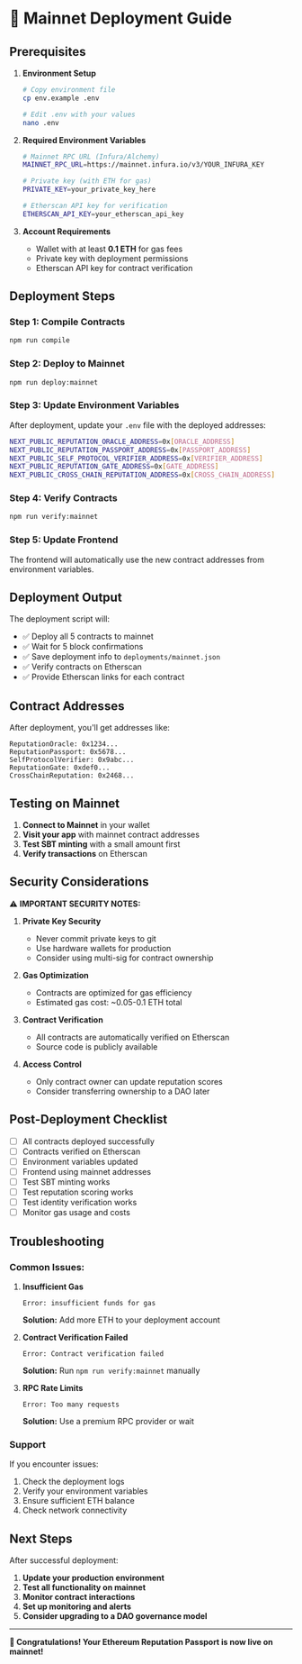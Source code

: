# 🚀 Mainnet Deployment Guide

## **Prerequisites**

1. **Environment Setup**
   ```bash
   # Copy environment file
   cp env.example .env
   
   # Edit .env with your values
   nano .env
   ```

2. **Required Environment Variables**
   ```bash
   # Mainnet RPC URL (Infura/Alchemy)
   MAINNET_RPC_URL=https://mainnet.infura.io/v3/YOUR_INFURA_KEY
   
   # Private key (with ETH for gas)
   PRIVATE_KEY=your_private_key_here
   
   # Etherscan API key for verification
   ETHERSCAN_API_KEY=your_etherscan_api_key
   ```

3. **Account Requirements**
   - Wallet with at least **0.1 ETH** for gas fees
   - Private key with deployment permissions
   - Etherscan API key for contract verification

## **Deployment Steps**

### **Step 1: Compile Contracts**
```bash
npm run compile
```

### **Step 2: Deploy to Mainnet**
```bash
npm run deploy:mainnet
```

### **Step 3: Update Environment Variables**
After deployment, update your `.env` file with the deployed addresses:
```bash
NEXT_PUBLIC_REPUTATION_ORACLE_ADDRESS=0x[ORACLE_ADDRESS]
NEXT_PUBLIC_REPUTATION_PASSPORT_ADDRESS=0x[PASSPORT_ADDRESS]
NEXT_PUBLIC_SELF_PROTOCOL_VERIFIER_ADDRESS=0x[VERIFIER_ADDRESS]
NEXT_PUBLIC_REPUTATION_GATE_ADDRESS=0x[GATE_ADDRESS]
NEXT_PUBLIC_CROSS_CHAIN_REPUTATION_ADDRESS=0x[CROSS_CHAIN_ADDRESS]
```

### **Step 4: Verify Contracts**
```bash
npm run verify:mainnet
```

### **Step 5: Update Frontend**
The frontend will automatically use the new contract addresses from environment variables.

## **Deployment Output**

The deployment script will:
- ✅ Deploy all 5 contracts to mainnet
- ✅ Wait for 5 block confirmations
- ✅ Save deployment info to `deployments/mainnet.json`
- ✅ Verify contracts on Etherscan
- ✅ Provide Etherscan links for each contract

## **Contract Addresses**

After deployment, you'll get addresses like:
```
ReputationOracle: 0x1234...
ReputationPassport: 0x5678...
SelfProtocolVerifier: 0x9abc...
ReputationGate: 0xdef0...
CrossChainReputation: 0x2468...
```

## **Testing on Mainnet**

1. **Connect to Mainnet** in your wallet
2. **Visit your app** with mainnet contract addresses
3. **Test SBT minting** with a small amount first
4. **Verify transactions** on Etherscan

## **Security Considerations**

⚠️ **IMPORTANT SECURITY NOTES:**

1. **Private Key Security**
   - Never commit private keys to git
   - Use hardware wallets for production
   - Consider using multi-sig for contract ownership

2. **Gas Optimization**
   - Contracts are optimized for gas efficiency
   - Estimated gas cost: ~0.05-0.1 ETH total

3. **Contract Verification**
   - All contracts are automatically verified on Etherscan
   - Source code is publicly available

4. **Access Control**
   - Only contract owner can update reputation scores
   - Consider transferring ownership to a DAO later

## **Post-Deployment Checklist**

- [ ] All contracts deployed successfully
- [ ] Contracts verified on Etherscan
- [ ] Environment variables updated
- [ ] Frontend using mainnet addresses
- [ ] Test SBT minting works
- [ ] Test reputation scoring works
- [ ] Test identity verification works
- [ ] Monitor gas usage and costs

## **Troubleshooting**

### **Common Issues:**

1. **Insufficient Gas**
   ```
   Error: insufficient funds for gas
   ```
   **Solution:** Add more ETH to your deployment account

2. **Contract Verification Failed**
   ```
   Error: Contract verification failed
   ```
   **Solution:** Run `npm run verify:mainnet` manually

3. **RPC Rate Limits**
   ```
   Error: Too many requests
   ```
   **Solution:** Use a premium RPC provider or wait

### **Support**

If you encounter issues:
1. Check the deployment logs
2. Verify your environment variables
3. Ensure sufficient ETH balance
4. Check network connectivity

## **Next Steps**

After successful deployment:
1. **Update your production environment**
2. **Test all functionality on mainnet**
3. **Monitor contract interactions**
4. **Set up monitoring and alerts**
5. **Consider upgrading to a DAO governance model**

---

**🎉 Congratulations! Your Ethereum Reputation Passport is now live on mainnet!**
